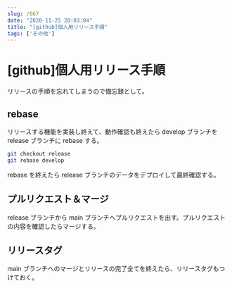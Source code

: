 ```yaml
---
slug: /667
date: "2020-11-25 20:03:04"
title: "[github]個人用リリース手順"
tags: ['その他']
---
```


# [github]個人用リリース手順

リリースの手順を忘れてしまうので備忘録として。

## rebase

リリースする機能を実装し終えて、動作確認も終えたら develop ブランチを release ブランチに rebase する。

```sh
git checkout release
git rebase develop
```

rebase を終えたら release ブランチのデータをデプロイして最終確認する。

## プルリクエスト＆マージ

release ブランチから main ブランチへプルリクエストを出す。プルリクエストの内容を確認したらマージする。

## リリースタグ

main ブランチへのマージとリリースの完了全てを終えたら、リリースタグもつけておく。
